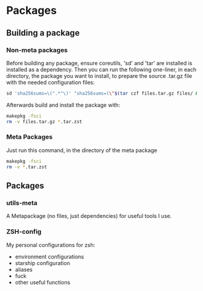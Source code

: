 # Packages
## Building a package
### Non-meta packages
Before building any package, ensure coreutils, 'sd' and 'tar' are installed is
installed as a dependency. Then you can run the following one-liner, in each
directory, the package you want to install, to prepare the source .tar.gz file
with the needed configuration files:

```bash
sd 'sha256sums=\(".*"\)' "sha256sums=(\"$(tar czf files.tar.gz files/ && sha256sum files.tar.gz | cut -d' ' -f1)\")" PKGBUILD
```

Afterwards build and install the package with:

```bash
makepkg -fsci
rm -v files.tar.gz *.tar.zst
```

### Meta Packages
Just run this command, in the directory of the meta package

```bash
makepkg -fsci
rm -v *.tar.zst
```

## Packages
### utils-meta
A Metapackage (no files, just dependencies) for useful tools I use.

### ZSH-config
My personal configurations for zsh:

- environment configurations
- starship configuration
- aliases
- fuck
- other useful functions
